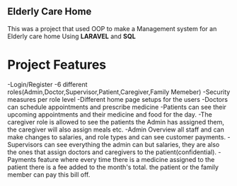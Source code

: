 ## Elderly Care Home
This was a project that used OOP to make a Management system for an Elderly care home Using **LARAVEL** and **SQL**

# Project Features
-Login/Register
-6 different roles(Admin,Doctor,Supervisor,Patient,Caregiver,Family Memeber)
-Security measures per role level
-Different home page setups for the users 
-Doctors can schedule appointments and prescribe medicine
-Patients can see their upcoming appointments and their medicine and food for the day.
-The caregiver role is allowed to see the  patients the Admin has assigned them, the caregiver will also assign meals etc.
-Admin Overview all staff and can make changes to salaries, and role types and can see customer payments.
-Supervisors can see everything the admin can but salaries, they are also the ones that assign doctors and caregivers to the patient(confidential).
-Payments feature where every time there is a medicine assigned to the patient there is a fee added to the month's total. the patient or the family member can pay this bill off.
